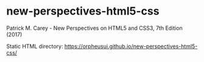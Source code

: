 # new-perspectives-html5-css
 Patrick M. Carey - New Perspectives on HTML5 and CSS3, 7th Edition (2017)

Static HTML directory: https://orpheusui.github.io/new-perspectives-html5-css/